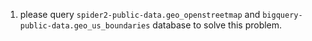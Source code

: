 1. please query `spider2-public-data.geo_openstreetmap` and `bigquery-public-data.geo_us_boundaries` database to solve this problem.